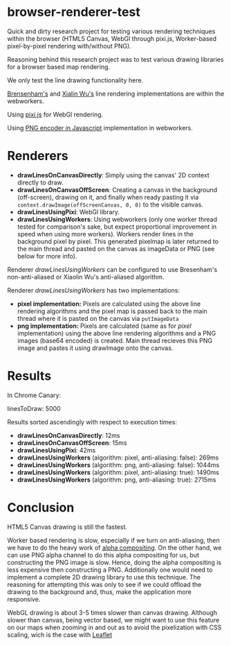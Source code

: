 browser-renderer-test
=====================

Quick and dirty research project for testing various rendering techniques within the browser (HTML5 Canvas, WebGl through pixi.js, Worker-based pixel-by-pixel rendering with/without PNG).

Reasoning behind this research project was to test various drawing libraries for a browser based map rendering.

We only test the line drawing functionality here.

[Brensenham's](http://en.wikipedia.org/wiki/Bresenham's_line_algorithm#Simplification) and [Xialin Wu's](http://en.wikipedia.org/wiki/Xiaolin_Wu%27s_line_algorithm) line rendering implementations are within the webworkers.

Using [pixi.js](https://github.com/GoodBoyDigital/pixi.js/) for WebGl rendering.

Using [PNG encoder in Javascript](http://www.xarg.org/2010/03/generate-client-side-png-files-using-javascript/) implementation in webworkers.

Renderers
=========

- **drawLinesOnCanvasDirectly**: Simply using the canvas' 2D context directly to draw.
- **drawLinesOnCanvasOffScreen**: Creating a canvas in the background (off-screen), drawing on it, and finally when ready pasting it via `context.drawImage(offScreenCanvas, 0, 0)` to the visible canvas.
- **drawLinesUsingPixi**: WebGl library.
- **drawLinesUsingWorkers**: Using webworkers (only one worker thread tested for comparison's sake, but expect proportional improvement in speed when using more workers). Workers render lines in the background pixel by pixel. This generated pixelmap is later returned to the main thread and pasted on the canvas as imageData or PNG (see below for more info).

Renderer _drawLinesUsingWorkers_ can be configured to use Bresenham's non-anti-aliased or Xiaolin Wu's anti-aliased algorithm.

Renderer _drawLinesUsingWorkers_ has two implementations:

- **pixel implementation:** Pixels are calculated using the above line rendering algorithms and the pixel map is passed back to the main thread where it is pasted on the canvas via `putImageData`
- **png implementation:** Pixels are calculated (same as for _pixel_ implementation) using the above line rendering algorithms and a PNG images (base64 encoded) is created. Main thread recieves this PNG image and pastes it using drawImage onto the canvas.


Results
=======

In Chrome Canary:

linesToDraw: 5000

Results sorted ascendingly with respect to execution times:

- **drawLinesOnCanvasDirectly**: 12ms
- **drawLinesOnCanvasOffScreen**: 15ms
- **drawLinesUsingPixi**: 42ms
- **drawLinesUsingWorkers** (algorithm: pixel, anti-aliasing: false): 269ms
- **drawLinesUsingWorkers** (algorithm: png, anti-aliasing: false): 1044ms
- **drawLinesUsingWorkers** (algorithm: pixel, anti-aliasing: true): 1490ms
- **drawLinesUsingWorkers** (algorithm: png, anti-aliasing: true): 2715ms


Conclusion
==========

HTML5 Canvas drawing is still the fastest.

Worker based rendering is slow, especially if we turn on anti-aliasing, then we have to do the heavy work of [alpha compositing](http://en.wikipedia.org/wiki/Alpha_compositing). On the other hand, we can use PNG alpha channel to do this alpha compositing for us, but constructing the PNG image is slow. Hence, doing the alpha compositing is less expensive then constructing a PNG. Additionally one would need to implement a complete 2D drawing library to use this technique. The reasoning for attempting this was only to see if we could offload the drawing to the background and, thus, make the application more responsive.

WebGL drawing is about 3-5 times slower than canvas drawing. Although slower than canvas, being vector based, we might want to use this feature on our maps when zooming in and out as to avoid the pixelization with CSS scaling, wich is the case with [Leaflet](http://leafletjs.com/)

